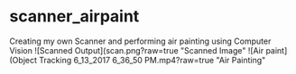 # scanner_airpaint
Creating my own Scanner and performing air painting using Computer Vision
![Scanned Output](scan.png?raw=true "Scanned Image"
![Air paint](Object Tracking 6_13_2017 6_36_50 PM.mp4?raw=true "Air Painting"
